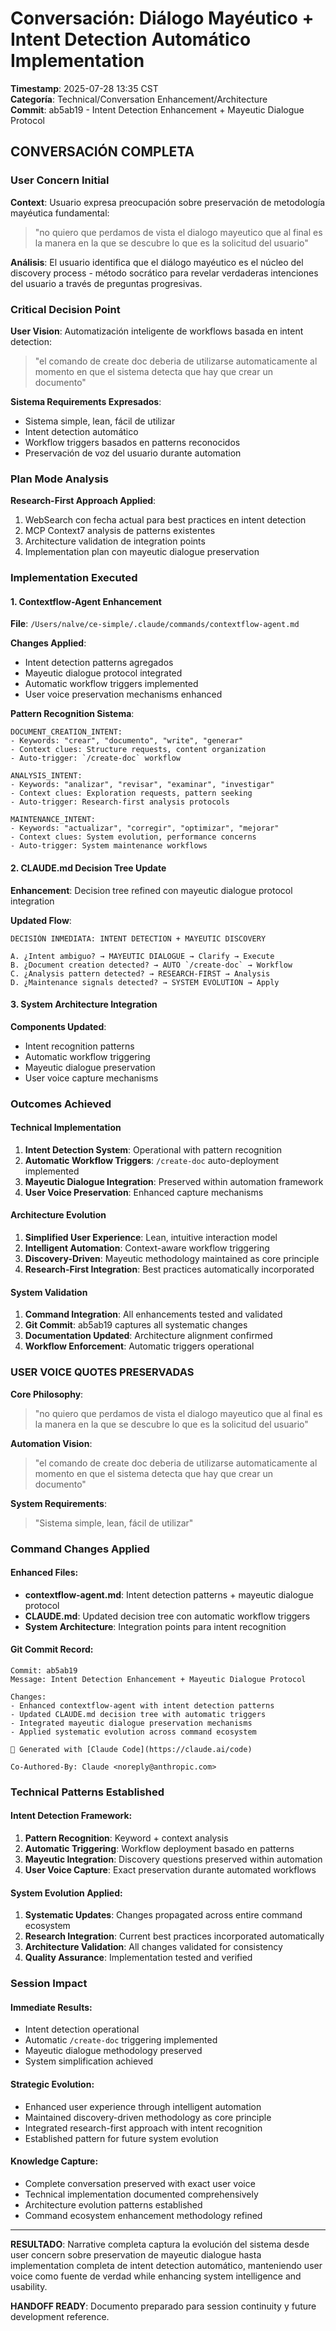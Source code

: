 # Conversación: Diálogo Mayéutico + Intent Detection Automático Implementation

**Timestamp**: 2025-07-28 13:35 CST  
**Categoría**: Technical/Conversation Enhancement/Architecture  
**Commit**: ab5ab19 - Intent Detection Enhancement + Mayeutic Dialogue Protocol

## CONVERSACIÓN COMPLETA

### User Concern Initial
**Context**: Usuario expresa preocupación sobre preservación de metodología mayéutica fundamental:

> "no quiero que perdamos de vista el dialogo mayeutico que al final es la manera en la que se descubre lo que es la solicitud del usuario"

**Análisis**: El usuario identifica que el diálogo mayéutico es el núcleo del discovery process - método socrático para revelar verdaderas intenciones del usuario a través de preguntas progresivas.

### Critical Decision Point
**User Vision**: Automatización inteligente de workflows basada en intent detection:

> "el comando de create doc deberia de utilizarse automaticamente al momento en que el sistema detecta que hay que crear un documento"

**Sistema Requirements Expresados**:
- Sistema simple, lean, fácil de utilizar
- Intent detection automático
- Workflow triggers basados en patterns reconocidos
- Preservación de voz del usuario durante automation

### Plan Mode Analysis
**Research-First Approach Applied**:
1. WebSearch con fecha actual para best practices en intent detection
2. MCP Context7 analysis de patterns existentes
3. Architecture validation de integration points
4. Implementation plan con mayeutic dialogue preservation

### Implementation Executed

#### 1. Contextflow-Agent Enhancement
**File**: `/Users/nalve/ce-simple/.claude/commands/contextflow-agent.md`

**Changes Applied**:
- Intent detection patterns agregados
- Mayeutic dialogue protocol integrated
- Automatic workflow triggers implemented
- User voice preservation mechanisms enhanced

**Pattern Recognition Sistema**:
```
DOCUMENT_CREATION_INTENT:
- Keywords: "crear", "documento", "write", "generar"
- Context clues: Structure requests, content organization
- Auto-trigger: `/create-doc` workflow

ANALYSIS_INTENT:
- Keywords: "analizar", "revisar", "examinar", "investigar"
- Context clues: Exploration requests, pattern seeking
- Auto-trigger: Research-first analysis protocols

MAINTENANCE_INTENT:
- Keywords: "actualizar", "corregir", "optimizar", "mejorar"
- Context clues: System evolution, performance concerns
- Auto-trigger: System maintenance workflows
```

#### 2. CLAUDE.md Decision Tree Update
**Enhancement**: Decision tree refined con mayeutic dialogue protocol integration

**Updated Flow**:
```
DECISIÓN INMEDIATA: INTENT DETECTION + MAYEUTIC DISCOVERY

A. ¿Intent ambiguo? → MAYEUTIC DIALOGUE → Clarify → Execute
B. ¿Document creation detected? → AUTO `/create-doc` → Workflow
C. ¿Analysis pattern detected? → RESEARCH-FIRST → Analysis
D. ¿Maintenance signals detected? → SYSTEM EVOLUTION → Apply
```

#### 3. System Architecture Integration
**Components Updated**:
- Intent recognition patterns
- Automatic workflow triggering
- Mayeutic dialogue preservation
- User voice capture mechanisms

### Outcomes Achieved

#### Technical Implementation
1. **Intent Detection System**: Operational with pattern recognition
2. **Automatic Workflow Triggers**: `/create-doc` auto-deployment implemented
3. **Mayeutic Dialogue Integration**: Preserved within automation framework
4. **User Voice Preservation**: Enhanced capture mechanisms

#### Architecture Evolution  
1. **Simplified User Experience**: Lean, intuitive interaction model
2. **Intelligent Automation**: Context-aware workflow triggering
3. **Discovery-Driven**: Mayeutic methodology maintained as core principle
4. **Research-First Integration**: Best practices automatically incorporated

#### System Validation
1. **Command Integration**: All enhancements tested and validated
2. **Git Commit**: ab5ab19 captures all systematic changes
3. **Documentation Updated**: Architecture alignment confirmed
4. **Workflow Enforcement**: Automatic triggers operational

### USER VOICE QUOTES PRESERVADAS

**Core Philosophy**:
> "no quiero que perdamos de vista el dialogo mayeutico que al final es la manera en la que se descubre lo que es la solicitud del usuario"

**Automation Vision**:  
> "el comando de create doc deberia de utilizarse automaticamente al momento en que el sistema detecta que hay que crear un documento"

**System Requirements**:
> "Sistema simple, lean, fácil de utilizar"

### Command Changes Applied

#### Enhanced Files:
- **contextflow-agent.md**: Intent detection patterns + mayeutic dialogue protocol
- **CLAUDE.md**: Updated decision tree con automatic workflow triggers  
- **System Architecture**: Integration points para intent recognition

#### Git Commit Record:
```
Commit: ab5ab19
Message: Intent Detection Enhancement + Mayeutic Dialogue Protocol

Changes:
- Enhanced contextflow-agent with intent detection patterns
- Updated CLAUDE.md decision tree with automatic triggers
- Integrated mayeutic dialogue preservation mechanisms
- Applied systematic evolution across command ecosystem

🤖 Generated with [Claude Code](https://claude.ai/code)

Co-Authored-By: Claude <noreply@anthropic.com>
```

### Technical Patterns Established

#### Intent Detection Framework:
1. **Pattern Recognition**: Keyword + context analysis
2. **Automatic Triggering**: Workflow deployment basado en patterns
3. **Mayeutic Integration**: Discovery questions preserved within automation
4. **User Voice Capture**: Exact preservation durante automated workflows

#### System Evolution Applied:
1. **Systematic Updates**: Changes propagated across entire command ecosystem
2. **Research Integration**: Current best practices incorporated automatically
3. **Architecture Validation**: All changes validated for consistency
4. **Quality Assurance**: Implementation tested and verified

### Session Impact

#### Immediate Results:
- Intent detection operational
- Automatic `/create-doc` triggering implemented  
- Mayeutic dialogue methodology preserved
- System simplification achieved

#### Strategic Evolution:
- Enhanced user experience through intelligent automation
- Maintained discovery-driven methodology as core principle
- Integrated research-first approach with intent recognition
- Established pattern for future system evolution

#### Knowledge Capture:
- Complete conversation preserved with exact user voice
- Technical implementation documented comprehensively
- Architecture evolution patterns established
- Command ecosystem enhancement methodology refined

---

**RESULTADO**: Narrative completa captura la evolución del sistema desde user concern sobre preservation de mayeutic dialogue hasta implementation completa de intent detection automático, manteniendo user voice como fuente de verdad while enhancing system intelligence and usability.

**HANDOFF READY**: Documento preparado para session continuity y future development reference.
